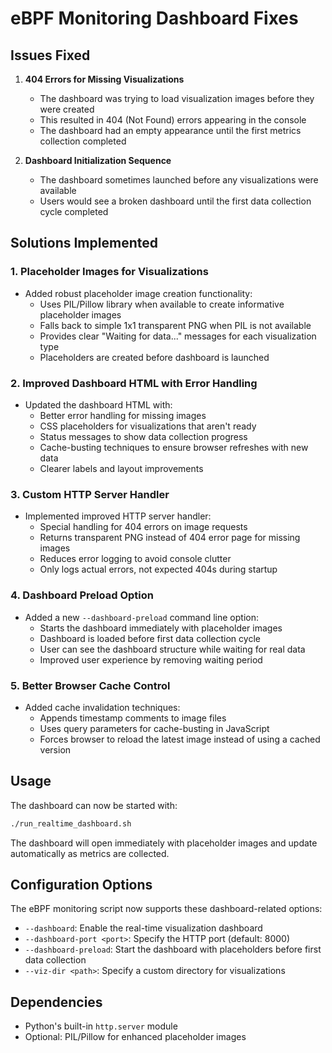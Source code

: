 # eBPF Monitoring Dashboard Fixes

## Issues Fixed

1. **404 Errors for Missing Visualizations**
   - The dashboard was trying to load visualization images before they were created
   - This resulted in 404 (Not Found) errors appearing in the console
   - The dashboard had an empty appearance until the first metrics collection completed

2. **Dashboard Initialization Sequence**
   - The dashboard sometimes launched before any visualizations were available
   - Users would see a broken dashboard until the first data collection cycle completed

## Solutions Implemented

### 1. Placeholder Images for Visualizations

- Added robust placeholder image creation functionality:
  - Uses PIL/Pillow library when available to create informative placeholder images
  - Falls back to simple 1x1 transparent PNG when PIL is not available
  - Provides clear "Waiting for data..." messages for each visualization type
  - Placeholders are created before dashboard is launched

### 2. Improved Dashboard HTML with Error Handling

- Updated the dashboard HTML with:
  - Better error handling for missing images
  - CSS placeholders for visualizations that aren't ready
  - Status messages to show data collection progress
  - Cache-busting techniques to ensure browser refreshes with new data
  - Clearer labels and layout improvements

### 3. Custom HTTP Server Handler

- Implemented improved HTTP server handler:
  - Special handling for 404 errors on image requests
  - Returns transparent PNG instead of 404 error page for missing images
  - Reduces error logging to avoid console clutter
  - Only logs actual errors, not expected 404s during startup

### 4. Dashboard Preload Option

- Added a new `--dashboard-preload` command line option:
  - Starts the dashboard immediately with placeholder images
  - Dashboard is loaded before first data collection cycle
  - User can see the dashboard structure while waiting for real data
  - Improved user experience by removing waiting period

### 5. Better Browser Cache Control

- Added cache invalidation techniques:
  - Appends timestamp comments to image files
  - Uses query parameters for cache-busting in JavaScript
  - Forces browser to reload the latest image instead of using a cached version

## Usage

The dashboard can now be started with:

```bash
./run_realtime_dashboard.sh
```

The dashboard will open immediately with placeholder images and update automatically as metrics are collected.

## Configuration Options

The eBPF monitoring script now supports these dashboard-related options:

- `--dashboard`: Enable the real-time visualization dashboard
- `--dashboard-port <port>`: Specify the HTTP port (default: 8000)
- `--dashboard-preload`: Start the dashboard with placeholders before first data collection
- `--viz-dir <path>`: Specify a custom directory for visualizations

## Dependencies

- Python's built-in `http.server` module
- Optional: PIL/Pillow for enhanced placeholder images

